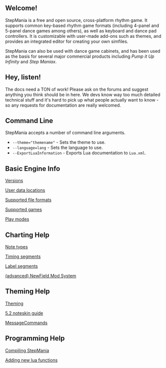 Welcome!
-------
StepMania is a free and open source, cross-platform rhythm game. It supports common key-based rhythm game formats (including 4-panel and 5-panel dance games among others), as well as keyboard and dance pad controllers. It is customizable with user-made add-ons such as themes, and provides an integrated editor for creating your own simfiles. 

StepMania can also be used with dance game cabinets, and has been used as the basis for several major commercial products including _Pump it Up Infinity_ and _Step Maniax_.

Hey, listen!
-------
The docs need a TON of work! Please ask on the forums and suggest anything you think should be in here. We devs know way too much detailed technical stuff and it's hard to pick up what people actually want to know - so any requests for documentation are really welcomed.

Command Line
------------
StepMania accepts a number of command line arguments.

* `--theme="themename"` - Sets the theme to use.
* `--language=lang` - Sets the language to use.
* `--ExportLuaInformation` - Exports Lua documentation to `Lua.xml`.

Basic Engine Info
------------
[Versions](https://github.com/stepmania/stepmania/wiki/Versions)

[User data locations](https://github.com/stepmania/stepmania/wiki/User-Data-Locations)

[Supported file formats](https://github.com/stepmania/stepmania/wiki/File-Formats)

[Supported games](https://github.com/stepmania/stepmania/wiki/Supported-Game-Modes)

[Play modes](https://github.com/stepmania/stepmania/wiki/Play-Modes)


Charting Help
------------
[Note types](https://github.com/stepmania/stepmania/wiki/Note-Types)

[Timing segments](https://github.com/stepmania/stepmania/wiki/Timing-Segments)

[Label segments](https://github.com/stepmania/stepmania/wiki/Label-segments)

[(advanced) NewField Mod System](https://github.com/stepmania/stepmania/wiki/NewField-mod-system)

Theming Help
------------
[Theming](https://github.com/stepmania/stepmania/wiki/Theming)

[5.2 noteskin guide](https://github.com/stepmania/stepmania/wiki/NewSkin-Guide)

[MessageCommands](https://github.com/stepmania/stepmania/wiki/MessageCommands)

Programming Help
------------
[Compiling StepMania](https://github.com/stepmania/stepmania/wiki/Compiling-StepMania)

[Adding new lua functions](https://github.com/stepmania/stepmania/wiki/Adding-new-lua-functions-to-the-source)